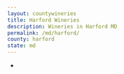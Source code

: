 ```yaml
---
layout: countywineries
title: Harford Wineries
description: Wineries in Harford MD
permalink: /md/harford/
county: harford
state: md
---
```

-
